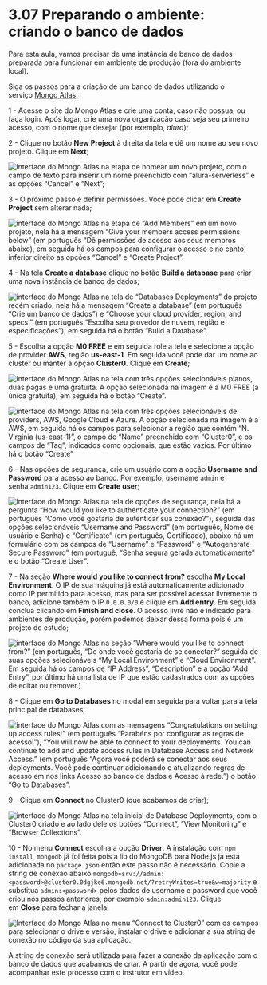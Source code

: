 # 3.07 Preparando o ambiente: criando o banco de dados

Para esta aula, vamos precisar de uma instância de banco de dados preparada para funcionar em ambiente de produção (fora do ambiente local).

Siga os passos para a criação de um banco de dados utilizando o serviço [Mongo Atlas](https://www.mongodb.com/atlas):

1 - Acesse o site do Mongo Atlas e crie uma conta, caso não possua, ou faça login. Após logar, crie uma nova organização caso seja seu primeiro acesso, com o nome que desejar (por exemplo, _alura_);

2 - Clique no botão **New Project** à direita da tela e dê um nome ao seu novo projeto. Clique em **Next**;

![interface do Mongo Atlas na etapa de nomear um novo projeto, com o campo de texto para inserir um nome preenchido com “alura-serverless” e as opções “Cancel” e “Next”;](https://cdn3.gnarususercontent.com.br/2753-aplicacoes-serverless-node-js/image10.png)

3 - O próximo passo é definir permissões. Você pode clicar em **Create Project** sem alterar nada;

![interface do Mongo Atlas na etapa de “Add Members” em um novo projeto, nela há a mensagem “Give your members access permissions below” (em português “Dê permissões de acesso aos seus membros abaixo), em seguida há os campos para configurar o acesso e no canto inferior direito as opções “Cancel” e “Create Project”.](https://cdn3.gnarususercontent.com.br/2753-aplicacoes-serverless-node-js/image1.png)

4 - Na tela **Create a database** clique no botão **Build a database** para criar uma nova instância de banco de dados;

![interface do Mongo Atlas na tela de “Databases Deployments” do projeto recém criado, nela há a mensagem “Create a database” (em português “Crie um banco de dados”) e “Choose your cloud provider, region, and specs.” (em português “Escolha seu provedor de nuvem, região e especificações”), em seguida há o botão “Build a Database”.](https://cdn3.gnarususercontent.com.br/2753-aplicacoes-serverless-node-js/image5.png)

5 - Escolha a opção **M0 FREE** e em seguida role a tela e selecione a opção de provider **AWS**, região **us-east-1**. Em seguida você pode dar um nome ao cluster ou manter a opção **Cluster0**. Clique em **Create**;

![interface do Mongo Atlas na tela com três opções selecionáveis planos, duas pagas e uma gratuita. A opção selecionada na imagem é a M0 FREE (a única gratuita), em seguida há o botão “Create”.](https://cdn3.gnarususercontent.com.br/2753-aplicacoes-serverless-node-js/image8.png)

![interface do Mongo Atlas na tela com três opções selecionáveis de providers, AWS, Google Cloud e Azure. A opção selecionada na imagem é a AWS, em seguida há os campos para selecionar a região que contém “N. Virginia (us-east-1)”, o campo de “Name” preenchido com “Cluster0”, e os campos de “Tag”, indicados como opcionais, que estão vazios. Por último há o  botão “Create”](https://cdn3.gnarususercontent.com.br/2753-aplicacoes-serverless-node-js/image3.png)

6 - Nas opções de segurança, crie um usuário com a opção **Username and Password** para acesso ao banco. Por exemplo, username `admin` e senha `admin123`. Clique em **Create user**;

![interface do Mongo Atlas na tela de opções de segurança, nela há a pergunta “How would you like to authenticate your connection?” (em português “Como você gostaria de autenticar sua conexão?”), seguida das opções selecionáveis “Username and Password” (em português, Nome de usuário e Senha) e “Certificate” (em português, Certificado), abaixo há um formulário com os campos de “Username” e “Password” e “Autogenerate Secure Password” (em portuguê, “Senha segura gerada automaticamente” e o botão “Create User”.](https://cdn3.gnarususercontent.com.br/2753-aplicacoes-serverless-node-js/image6.png)

7 - Na seção **Where would you like to connect from?** escolha **My Local Environment**. O IP de sua máquina já está automaticamente adicionado como IP permitido para acesso, mas para ser possível acessar livremente o banco, adicione também o IP `0.0.0.0/0` e clique em **Add entry**. Em seguida conclua clicando em **Finish and close**. O acesso livre não é indicado para ambientes de produção, porém podemos deixar dessa forma pois é um projeto de estudo;

![interface do Mongo Atlas na seção “Where would you like to connect from?” (em português, “De onde você gostaria de se conectar?” seguida de suas opções selecionáveis “My Local Environment” e “Cloud Environment”. Em seguida há os campos de “IP Address”, “Description” e a opção “Add Entry”, por último há uma lista de IP que estão cadastrados com as opções de editar ou remover.)](https://cdn3.gnarususercontent.com.br/2753-aplicacoes-serverless-node-js/image11.png)

8 - Clique em **Go to Databases** no modal em seguida para voltar para a tela principal de databases;

![interface do Mongo Atlas com as mensagens “Congratulations on setting up access rules!” (em português “Parabéns por configurar as regras de acesso!”), “You will now be able to connect to your deployments. You can continue to add and update access rules in Database Access and Network Access.” (em português “Agora você poderá se conectar aos seus deployments. Você pode continuar adicionando e atualizando regras de acesso em nos links Acesso ao banco de dados e Acesso à rede.”) o botão “Go to Databases”.](https://cdn3.gnarususercontent.com.br/2753-aplicacoes-serverless-node-js/image2.png)

9 - Clique em **Connect** no Cluster0 (que acabamos de criar);

![interface do Mongo Atlas na tela inicial de Database Deployments, com o Cluster0 criado e ao lado dele os botões “Connect”, “View Monitoring” e “Browser Collections”.](https://cdn3.gnarususercontent.com.br/2753-aplicacoes-serverless-node-js/image4.png)

10 - No menu **Connect** escolha a opção **Driver**. A instalação com `npm install mongodb` já foi feita pois a lib do MongoDB para Node.js já está adicionada no `package.json` então este passo não é necessário. Copie a string de conexão abaixo `mongodb+srv://admin:<password>@cluster0.0dgjke6.mongodb.net/?retryWrites=true&w=majority` e substitua `admin:<password>` pelos dados de username e password que você criou nos passos anteriores, por exemplo `admin:admin123`. Clique em **Close** para fechar a janela.

![Interface do Mongo Atlas no menu “Connect to Cluster0” com os campos para selecionar o drive e versão, instalar o drive e adicionar a sua string de conexão no código da sua aplicação.](https://cdn3.gnarususercontent.com.br/2753-aplicacoes-serverless-node-js/image7.png)

A string de conexão será utilizada para fazer a conexão da aplicação com o banco de dados que acabamos de criar. A partir de agora, você pode acompanhar este processo com o instrutor em vídeo.